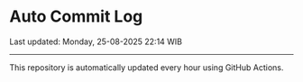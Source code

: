# Auto Commit Log

Last updated: Monday, 25-08-2025 22:14 WIB

---

This repository is automatically updated every hour using GitHub Actions.
